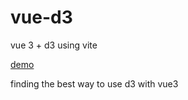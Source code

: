 # vue-d3
vue 3 + d3 using vite


[demo](https://spencercap.github.io/vue-d3/index.html)

finding the best way to use d3 with vue3
